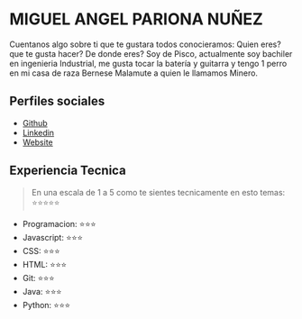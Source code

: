 # MIGUEL ANGEL PARIONA NUÑEZ

Cuentanos algo sobre ti que te gustara todos conocieramos: Quien eres? que te gusta hacer? De donde eres?
Soy de Pisco, actualmente soy bachiler en ingenieria Industrial, me gusta tocar la batería y guitarra y tengo 1 perro en mi casa de raza Bernese Malamute a quien le llamamos Minero.

## Perfiles sociales

- [Github](https://github.com/Mikelyto1994/)
- [Linkedin](https://www.linkedin.com/in/miguel-pariona-293890215/)
- [Website]()

## Experiencia Tecnica

> En una escala de 1 a 5 como te sientes tecnicamente en esto temas: ⭐️⭐️⭐️⭐️⭐️

- Programacion: ⭐️⭐️⭐️
- Javascript: ⭐️⭐️⭐️
- CSS: ⭐️⭐️⭐️
- HTML: ⭐️⭐️⭐️
- Git: ⭐️⭐️⭐️
- Java: ⭐️⭐️⭐️
- Python: ⭐️⭐️⭐️
